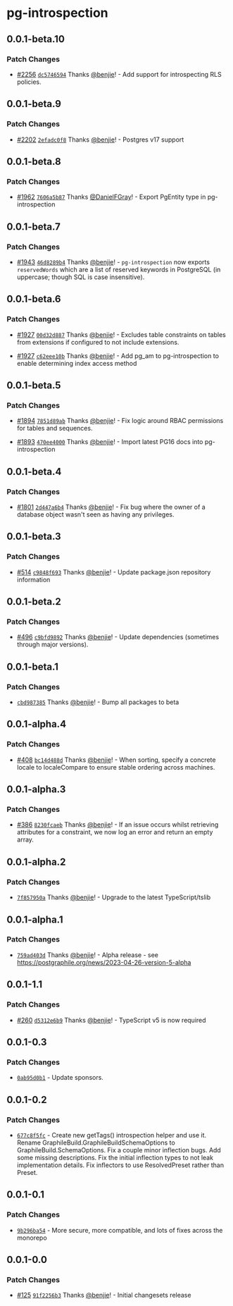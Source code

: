 # pg-introspection

## 0.0.1-beta.10

### Patch Changes

- [#2256](https://github.com/graphile/crystal/pull/2256)
  [`dc5746594`](https://github.com/graphile/crystal/commit/dc5746594d7870a13296f405f4327f89d17dac1e)
  Thanks [@benjie](https://github.com/benjie)! - Add support for introspecting
  RLS policies.

## 0.0.1-beta.9

### Patch Changes

- [#2202](https://github.com/graphile/crystal/pull/2202)
  [`2efadc0f8`](https://github.com/graphile/crystal/commit/2efadc0f80c3a0c172fb94c770afecc5447e832b)
  Thanks [@benjie](https://github.com/benjie)! - Postgres v17 support

## 0.0.1-beta.8

### Patch Changes

- [#1962](https://github.com/graphile/crystal/pull/1962)
  [`7606a5b87`](https://github.com/graphile/crystal/commit/7606a5b87aed747fad4eb11744ef7b01cfa3b879)
  Thanks [@DanielFGray](https://github.com/DanielFGray)! - Export PgEntity type
  in pg-introspection

## 0.0.1-beta.7

### Patch Changes

- [#1943](https://github.com/graphile/crystal/pull/1943)
  [`46d8289b4`](https://github.com/graphile/crystal/commit/46d8289b44ab10aea1ff3d2915184650d6896b81)
  Thanks [@benjie](https://github.com/benjie)! - `pg-introspection` now exports
  `reservedWords` which are a list of reserved keywords in PostgreSQL (in
  uppercase; though SQL is case insensitive).

## 0.0.1-beta.6

### Patch Changes

- [#1927](https://github.com/graphile/crystal/pull/1927)
  [`00d32d887`](https://github.com/graphile/crystal/commit/00d32d887a6ae01374a4fda1babab7c8f14832c0)
  Thanks [@benjie](https://github.com/benjie)! - Excludes table constraints on
  tables from extensions if configured to not include extensions.

- [#1927](https://github.com/graphile/crystal/pull/1927)
  [`c62eee10b`](https://github.com/graphile/crystal/commit/c62eee10b445f9455bf2a0524ad2b828bdf4ffa6)
  Thanks [@benjie](https://github.com/benjie)! - Add pg_am to pg-introspection
  to enable determining index access method

## 0.0.1-beta.5

### Patch Changes

- [#1894](https://github.com/graphile/crystal/pull/1894)
  [`7851d89ab`](https://github.com/graphile/crystal/commit/7851d89ab4216b0252583f0068a69900fa2ddc88)
  Thanks [@benjie](https://github.com/benjie)! - Fix logic around RBAC
  permissions for tables and sequences.

- [#1893](https://github.com/graphile/crystal/pull/1893)
  [`470ee4000`](https://github.com/graphile/crystal/commit/470ee40008689de7cf6f206a9897abbe4891ff9b)
  Thanks [@benjie](https://github.com/benjie)! - Import latest PG16 docs into
  pg-introspection

## 0.0.1-beta.4

### Patch Changes

- [#1801](https://github.com/graphile/crystal/pull/1801)
  [`2d447a6b4`](https://github.com/graphile/crystal/commit/2d447a6b45d7db2813bd957f412cd959e2185759)
  Thanks [@benjie](https://github.com/benjie)! - Fix bug where the owner of a
  database object wasn't seen as having any privileges.

## 0.0.1-beta.3

### Patch Changes

- [#514](https://github.com/graphile/crystal-pre-merge/pull/514)
  [`c9848f693`](https://github.com/graphile/crystal-pre-merge/commit/c9848f6936a5abd7740c0638bfb458fb5551f03b)
  Thanks [@benjie](https://github.com/benjie)! - Update package.json repository
  information

## 0.0.1-beta.2

### Patch Changes

- [#496](https://github.com/benjie/crystal/pull/496)
  [`c9bfd9892`](https://github.com/benjie/crystal/commit/c9bfd989247f9433fb5b18c5175c9d8d64cd21a1)
  Thanks [@benjie](https://github.com/benjie)! - Update dependencies (sometimes
  through major versions).

## 0.0.1-beta.1

### Patch Changes

- [`cbd987385`](https://github.com/benjie/crystal/commit/cbd987385f99bd1248bc093ac507cc2f641ba3e8)
  Thanks [@benjie](https://github.com/benjie)! - Bump all packages to beta

## 0.0.1-alpha.4

### Patch Changes

- [#408](https://github.com/benjie/crystal/pull/408)
  [`bc14d488d`](https://github.com/benjie/crystal/commit/bc14d488d5385f350b6d377716e43c46a405dc57)
  Thanks [@benjie](https://github.com/benjie)! - When sorting, specify a
  concrete locale to localeCompare to ensure stable ordering across machines.

## 0.0.1-alpha.3

### Patch Changes

- [#386](https://github.com/benjie/crystal/pull/386)
  [`8230fcaeb`](https://github.com/benjie/crystal/commit/8230fcaeb0286c905fc0dad4b7af2d94bac88a44)
  Thanks [@benjie](https://github.com/benjie)! - If an issue occurs whilst
  retrieving attributes for a constraint, we now log an error and return an
  empty array.

## 0.0.1-alpha.2

### Patch Changes

- [`7f857950a`](https://github.com/benjie/crystal/commit/7f857950a7e4ec763c936eb6bd1fb77824041d71)
  Thanks [@benjie](https://github.com/benjie)! - Upgrade to the latest
  TypeScript/tslib

## 0.0.1-alpha.1

### Patch Changes

- [`759ad403d`](https://github.com/benjie/crystal/commit/759ad403d71363312c5225c165873ae84b8a098c)
  Thanks [@benjie](https://github.com/benjie)! - Alpha release - see
  https://postgraphile.org/news/2023-04-26-version-5-alpha

## 0.0.1-1.1

### Patch Changes

- [#260](https://github.com/benjie/crystal/pull/260)
  [`d5312e6b9`](https://github.com/benjie/crystal/commit/d5312e6b968fbeb46d074b82a41b4bdbc166598c)
  Thanks [@benjie](https://github.com/benjie)! - TypeScript v5 is now required

## 0.0.1-0.3

### Patch Changes

- [`0ab95d0b1`](undefined) - Update sponsors.

## 0.0.1-0.2

### Patch Changes

- [`677c8f5fc`](undefined) - Create new getTags() introspection helper and use
  it. Rename GraphileBuild.GraphileBuildSchemaOptions to
  GraphileBuild.SchemaOptions. Fix a couple minor inflection bugs. Add some
  missing descriptions. Fix the initial inflection types to not leak
  implementation details. Fix inflectors to use ResolvedPreset rather than
  Preset.

## 0.0.1-0.1

### Patch Changes

- [`9b296ba54`](undefined) - More secure, more compatible, and lots of fixes
  across the monorepo

## 0.0.1-0.0

### Patch Changes

- [#125](https://github.com/benjie/crystal/pull/125)
  [`91f2256b3`](https://github.com/benjie/crystal/commit/91f2256b3fd699bec19fc86f1ca79df057e58639)
  Thanks [@benjie](https://github.com/benjie)! - Initial changesets release
